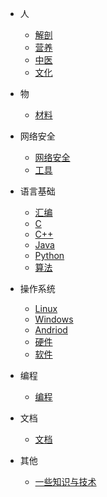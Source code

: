 * 人
    * [解剖](/Subject/Myology)
    * [营养](/Subject/Nutrition)
    * [中医](/Subject/中医)
    * [文化](/Subject/文化)

* 物
    * [材料](/Object/Material)

* 网络安全
    * [网络安全](/CS/Cybersec/Cybersec)
    * [工具](/CS/Cybersec/Tools)

* 语言基础
    * [汇编](/CS/Language/Assembly)
    * [C](/CS/Language/C)
    * [C++](/CS/Language/C++)
    * [Java](/CS/Language/Java)
    * [Python](/CS/Language/Python)
    * [算法](/CS/Language/Algorithm)
* 操作系统
    * [Linux](/CS/OS/LInux)
    * [Windows](/CS/OS/Windows)
    * [Andriod](/CS/OS/Andriod)
    * [硬件](/CS/OS/Hardware)
    * [软件](/CS/OS/Software)
    
* 编程
    * [编程](/CS/Program/Prog)

* 文档
    * [文档](/CS/Document/Document)

* 其他
    * [一些知识与技术](/other.md)
